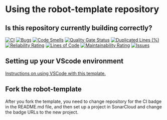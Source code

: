 # Using the robot-template repository

## Is this repository currently building correctly?
<!---
See https://docs.github.com/en/actions/monitoring-and-troubleshooting-workflows/adding-a-workflow-status-badge
for details on how to update the badge. The general format for the badge is
https://github.com/<OWNER>/<REPOSITORY>/actions/workflows/<WORKFLOW_FILE>/badge.svg

Be sure to change this when forking or renaming.
-->
[![CI][github-CI-badge]][github-CI]
[![Bugs][sonar-bugs]][sonar-project]
[![Code Smells][sonar-code-smells]][sonar-project]
[![Quality Gate Status][sonar-quality-gate]][sonar-project]
[![Duplicated Lines (%)][sonar-duplicated-lines]][sonar-project]
[![Reliability Rating][sonar-reliability-rating]][sonar-project]
[![Lines of Code][sonar-lines-of-code]][sonar-project]
[![Maintainability Rating][sonar-maintainability-rating]][sonar-project]
[![Issues][issues-image]][issues-url]

## Setting up your VScode environment

[Instructions on using VSCode with this template.](Docs/VSCode.md)

## Fork the robot-template

After you fork the template, you need to change repository for the CI badge in the README.md file,
and then set up a project in SonarCloud and change the badge URLs to the new project.

[github-CI-badge]: https://github.com/ToughTechs151/chargedup-refact/actions/workflows/main.yml/badge.svg
[github-CI]: https://github.com/ToughTechs151/chargedup-refact/actions/workflows/main.yml
[sonar-project]: https://sonarcloud.io/summary/new_code?id=ToughTechs151_chargedup-refact
[sonar-bugs]: https://sonarcloud.io/api/project_badges/measure?project=ToughTechs151_chargedup-refact&metric=bugs
[sonar-code-smells]: https://sonarcloud.io/api/project_badges/measure?project=ToughTechs151_chargedup-refact&metric=code_smells
[sonar-quality-gate]: https://sonarcloud.io/api/project_badges/measure?project=ToughTechs151_chargedup-refact&metric=alert_status
[sonar-duplicated-lines]: https://sonarcloud.io/api/project_badges/measure?project=ToughTechs151_chargedup-refact&metric=duplicated_lines_density
[sonar-reliability-rating]: https://sonarcloud.io/api/project_badges/measure?project=ToughTechs151_chargedup-refact&metric=reliability_rating
[sonar-lines-of-code]: https://sonarcloud.io/api/project_badges/measure?project=ToughTechs151_chargedup-refact&metric=ncloc
[sonar-maintainability-rating]: https://sonarcloud.io/api/project_badges/measure?project=ToughTechs151_chargedup-refact&metric=sqale_rating
[issues-image]: https://img.shields.io/github/issues-raw/ToughTechs151/chargedup-refact.svg
[issues-url]: https://github.com/ToughTechs151/chargedup-refact/issues
